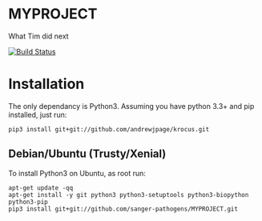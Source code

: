 # MYPROJECT
What Tim did next

[![Build Status](https://travis-ci.org/trstickland/MYPROJECT.svg?branch=master)](https://travis-ci.org/trstickland/MYPROJECT)

# Installation
The only dependancy is Python3. Assuming you have python 3.3+ and pip installed, just run:
```
pip3 install git+git://github.com/andrewjpage/krocus.git
```

## Debian/Ubuntu (Trusty/Xenial)
To install Python3 on Ubuntu, as root run:
```
apt-get update -qq
apt-get install -y git python3 python3-setuptools python3-biopython python3-pip
pip3 install git+git://github.com/sanger-pathogens/MYPROJECT.git
```
